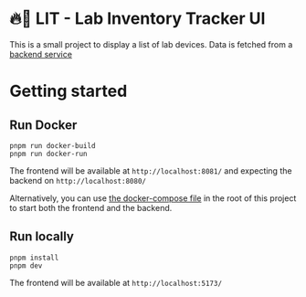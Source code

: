 🔥🔬 LIT - Lab Inventory Tracker UI
================

This is a small project to display a list of lab devices. Data is fetched from a [backend service](../backend)


Getting started
===============

Run Docker
----------

    pnpm run docker-build
    pnpm run docker-run

The frontend will be available at `http://localhost:8081/` and expecting the backend on `http://localhost:8080/`

Alternatively, you can use [the docker-compose file](../docker-compose.yml) in the root of this project to start both the frontend and the backend.

Run locally
-----------

    pnpm install
    pnpm dev

The frontend will be available at `http://localhost:5173/`

